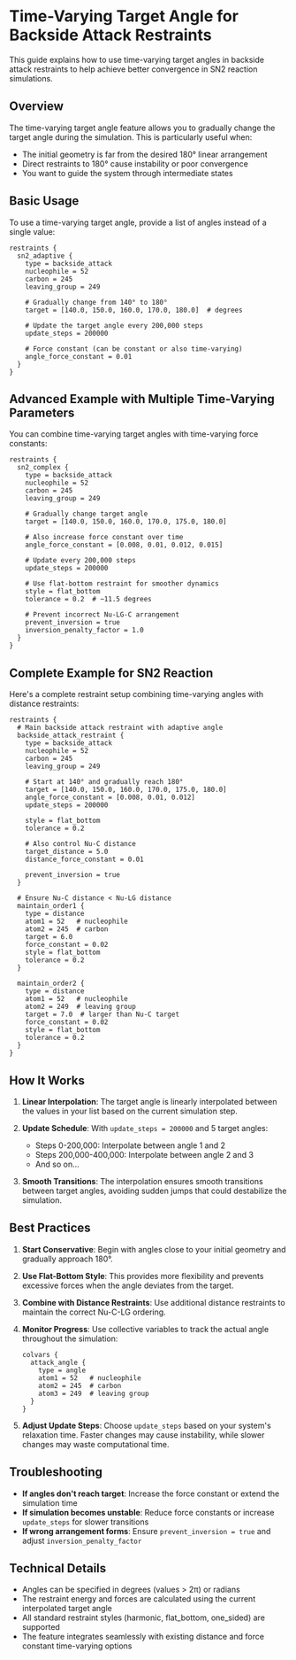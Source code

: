 # Time-Varying Target Angle for Backside Attack Restraints

This guide explains how to use time-varying target angles in backside attack restraints to help achieve better convergence in SN2 reaction simulations.

## Overview

The time-varying target angle feature allows you to gradually change the target angle during the simulation. This is particularly useful when:
- The initial geometry is far from the desired 180° linear arrangement
- Direct restraints to 180° cause instability or poor convergence
- You want to guide the system through intermediate states

## Basic Usage

To use a time-varying target angle, provide a list of angles instead of a single value:

```
restraints {
  sn2_adaptive {
    type = backside_attack
    nucleophile = 52
    carbon = 245
    leaving_group = 249
    
    # Gradually change from 140° to 180°
    target = [140.0, 150.0, 160.0, 170.0, 180.0]  # degrees
    
    # Update the target angle every 200,000 steps
    update_steps = 200000
    
    # Force constant (can be constant or also time-varying)
    angle_force_constant = 0.01
  }
}
```

## Advanced Example with Multiple Time-Varying Parameters

You can combine time-varying target angles with time-varying force constants:

```
restraints {
  sn2_complex {
    type = backside_attack
    nucleophile = 52
    carbon = 245
    leaving_group = 249
    
    # Gradually change target angle
    target = [140.0, 150.0, 160.0, 170.0, 175.0, 180.0]
    
    # Also increase force constant over time
    angle_force_constant = [0.008, 0.01, 0.012, 0.015]
    
    # Update every 200,000 steps
    update_steps = 200000
    
    # Use flat-bottom restraint for smoother dynamics
    style = flat_bottom
    tolerance = 0.2  # ~11.5 degrees
    
    # Prevent incorrect Nu-LG-C arrangement
    prevent_inversion = true
    inversion_penalty_factor = 1.0
  }
}
```

## Complete Example for SN2 Reaction

Here's a complete restraint setup combining time-varying angles with distance restraints:

```
restraints {
  # Main backside attack restraint with adaptive angle
  backside_attack_restraint {
    type = backside_attack
    nucleophile = 52
    carbon = 245
    leaving_group = 249
    
    # Start at 140° and gradually reach 180°
    target = [140.0, 150.0, 160.0, 170.0, 175.0, 180.0]
    angle_force_constant = [0.008, 0.01, 0.012]
    update_steps = 200000
    
    style = flat_bottom
    tolerance = 0.2
    
    # Also control Nu-C distance
    target_distance = 5.0
    distance_force_constant = 0.01
    
    prevent_inversion = true
  }
  
  # Ensure Nu-C distance < Nu-LG distance
  maintain_order1 {
    type = distance
    atom1 = 52   # nucleophile
    atom2 = 245  # carbon
    target = 6.0
    force_constant = 0.02
    style = flat_bottom
    tolerance = 0.2
  }
  
  maintain_order2 {
    type = distance
    atom1 = 52   # nucleophile
    atom2 = 249  # leaving group
    target = 7.0  # larger than Nu-C target
    force_constant = 0.02
    style = flat_bottom
    tolerance = 0.2
  }
}
```

## How It Works

1. **Linear Interpolation**: The target angle is linearly interpolated between the values in your list based on the current simulation step.

2. **Update Schedule**: With `update_steps = 200000` and 5 target angles:
   - Steps 0-200,000: Interpolate between angle 1 and 2
   - Steps 200,000-400,000: Interpolate between angle 2 and 3
   - And so on...

3. **Smooth Transitions**: The interpolation ensures smooth transitions between target angles, avoiding sudden jumps that could destabilize the simulation.

## Best Practices

1. **Start Conservative**: Begin with angles close to your initial geometry and gradually approach 180°.

2. **Use Flat-Bottom Style**: This provides more flexibility and prevents excessive forces when the angle deviates from the target.

3. **Combine with Distance Restraints**: Use additional distance restraints to maintain the correct Nu-C-LG ordering.

4. **Monitor Progress**: Use collective variables to track the actual angle throughout the simulation:
   ```
   colvars {
     attack_angle {
       type = angle
       atom1 = 52   # nucleophile
       atom2 = 245  # carbon
       atom3 = 249  # leaving group
     }
   }
   ```

5. **Adjust Update Steps**: Choose `update_steps` based on your system's relaxation time. Faster changes may cause instability, while slower changes may waste computational time.

## Troubleshooting

- **If angles don't reach target**: Increase the force constant or extend the simulation time
- **If simulation becomes unstable**: Reduce force constants or increase `update_steps` for slower transitions
- **If wrong arrangement forms**: Ensure `prevent_inversion = true` and adjust `inversion_penalty_factor`

## Technical Details

- Angles can be specified in degrees (values > 2π) or radians
- The restraint energy and forces are calculated using the current interpolated target angle
- All standard restraint styles (harmonic, flat_bottom, one_sided) are supported
- The feature integrates seamlessly with existing distance and force constant time-varying options